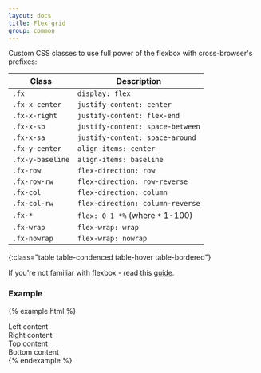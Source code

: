 ```yaml
---
layout: docs
title: Flex grid
group: common
---
```


Custom CSS classes to use full power of the flexbox with cross-browser's prefixes:

| Class             | Description |
|-------------------|-------------|
| `.fx`             | `display: flex` |
| `.fx-x-center`    | `justify-content: center` |
| `.fx-x-right`     | `justify-content: flex-end` |
| `.fx-x-sb`        | `justify-content: space-between` |
| `.fx-x-sa`        | `justify-content: space-around` |
| `.fx-y-center`    | `align-items: center` |
| `.fx-y-baseline`  | `align-items: baseline` |
| `.fx-row`         | `flex-direction: row` |
| `.fx-row-rw`      | `flex-direction: row-reverse` |
| `.fx-col`         | `flex-direction: column` |
| `.fx-col-rw`      | `flex-direction: column-reverse` |
| `.fx-*`           | `flex: 0 1 *%` (where `*` 1-100) |
| `.fx-wrap`        | `flex-wrap: wrap` |
| `.fx-nowrap`      | `flex-wrap: nowrap` |
{:class="table table-condenced table-hover table-bordered"}

If you're not familiar with flexbox - read this [guide](https://css-tricks.com/snippets/css/a-guide-to-flexbox/).

### Example

{% example html %}
<div class="fx fx-row w-100 hsize-200 bg-grey color-white">
    <div class="fx fx-50 fx-x-sb fx-y-center bg-buyer">
        <div>
            Left content
        </div>
        <div>
            Right content
        </div>
    </div>  
    <div class="fx fx-col fx-x-sb bg-promoter">
        <div>
            Top content
        </div>
        <div>
            Bottom content
        </div>
    </div>
</div>
{% endexample %}
